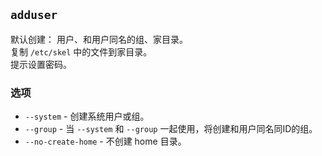 ## `adduser`
默认创建： 用户、和用户同名的组、家目录。  
复制 `/etc/skel` 中的文件到家目录。  
提示设置密码。  

### 选项

- `--system` - 创建系统用户或组。  
- `--group` - 当 `--system` 和 `--group` 一起使用，将创建和用户同名同ID的组。  
- `--no-create-home` - 不创建 home 目录。  
